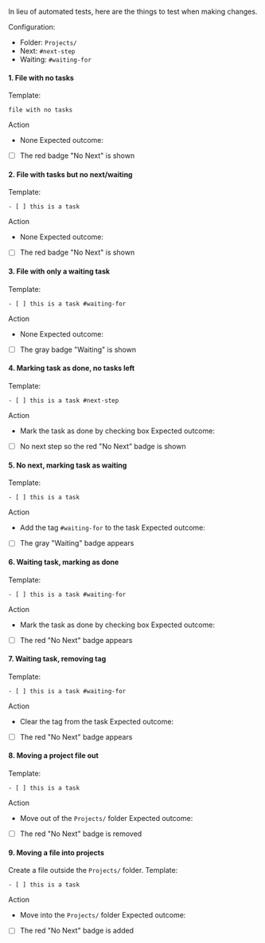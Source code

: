 
In lieu of automated tests, here are the things to test when making changes.

Configuration:
- Folder: `Projects/`
- Next: `#next-step`
- Waiting: `#waiting-for`

#### 1. File with no tasks
Template:
```
file with no tasks
```
Action
- None
Expected outcome:
- [ ] The red badge "No Next" is shown

#### 2. File with tasks but no next/waiting
Template:
```
- [ ] this is a task
```
Action
- None
Expected outcome:
- [ ] The red badge "No Next" is shown

#### 3. File with only a waiting task
Template:
```
- [ ] this is a task #waiting-for
```
Action
- None
Expected outcome:
- [ ] The gray badge "Waiting" is shown

#### 4. Marking task as done, no tasks left
Template:
```
- [ ] this is a task #next-step
```
Action
- Mark the task as done by checking box
Expected outcome:
- [ ] No next step so the red "No Next" badge is shown

#### 5. No next, marking task as waiting
Template:
```
- [ ] this is a task
```
Action
- Add the tag `#waiting-for` to the task
Expected outcome:
- [ ] The gray "Waiting" badge appears

#### 6. Waiting task, marking as done
Template:
```
- [ ] this is a task #waiting-for
```
Action
- Mark the task as done by checking box
Expected outcome:
- [ ] The red "No Next" badge appears

#### 7. Waiting task, removing tag
Template:
```
- [ ] this is a task #waiting-for
```
Action
- Clear the tag from the task
Expected outcome:
- [ ] The red "No Next" badge appears

#### 8. Moving a project file out
Template:
```
- [ ] this is a task
```
Action
- Move out of the `Projects/` folder
Expected outcome:
- [ ] The red "No Next" badge is removed

#### 9. Moving a file into projects
Create a file outside the `Projects/` folder.
Template:
```
- [ ] this is a task
```
Action
- Move into the `Projects/` folder
Expected outcome:
- [ ] The red "No Next" badge is added
